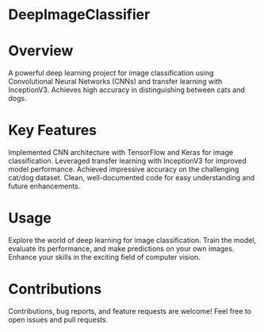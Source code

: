 # DeepImageClassifier
# Overview
A powerful deep learning project for image classification using Convolutional Neural Networks (CNNs) and transfer learning with InceptionV3. Achieves high accuracy in distinguishing between cats and dogs.

# Key Features
Implemented CNN architecture with TensorFlow and Keras for image classification.
Leveraged transfer learning with InceptionV3 for improved model performance.
Achieved impressive accuracy on the challenging cat/dog dataset.
Clean, well-documented code for easy understanding and future enhancements.

# Usage
Explore the world of deep learning for image classification. Train the model, evaluate its performance, and make predictions on your own images. Enhance your skills in the exciting field of computer vision.

# Contributions
Contributions, bug reports, and feature requests are welcome! Feel free to open issues and pull requests.
